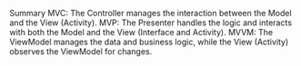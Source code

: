 Summary
MVC: The Controller manages the interaction between the Model and the View (Activity).
MVP: The Presenter handles the logic and interacts with both the Model and the View (Interface and Activity).
MVVM: The ViewModel manages the data and business logic, while the View (Activity) observes the ViewModel for changes.
